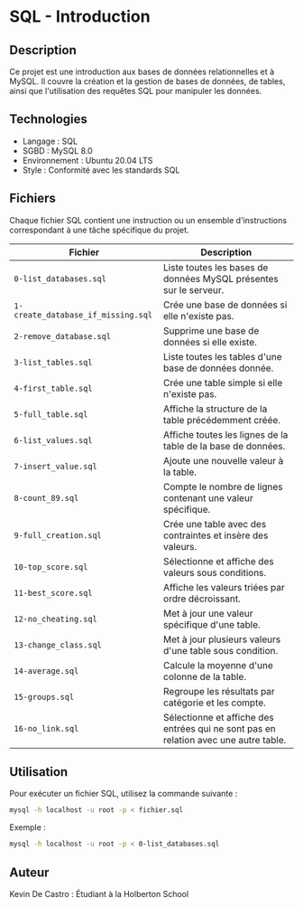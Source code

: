 # SQL - Introduction

## Description
Ce projet est une introduction aux bases de données relationnelles et à MySQL. Il couvre la création et la gestion de bases de données, de tables, ainsi que l'utilisation des requêtes SQL pour manipuler les données.

## Technologies
- Langage : SQL
- SGBD : MySQL 8.0
- Environnement : Ubuntu 20.04 LTS
- Style : Conformité avec les standards SQL

## Fichiers
Chaque fichier SQL contient une instruction ou un ensemble d'instructions correspondant à une tâche spécifique du projet.

| Fichier | Description |
|---------|------------|
| `0-list_databases.sql` | Liste toutes les bases de données MySQL présentes sur le serveur. |
| `1-create_database_if_missing.sql` | Crée une base de données si elle n'existe pas. |
| `2-remove_database.sql` | Supprime une base de données si elle existe. |
| `3-list_tables.sql` | Liste toutes les tables d'une base de données donnée. |
| `4-first_table.sql` | Crée une table simple si elle n'existe pas. |
| `5-full_table.sql` | Affiche la structure de la table précédemment créée. |
| `6-list_values.sql` | Affiche toutes les lignes de la table de la base de données. |
| `7-insert_value.sql` | Ajoute une nouvelle valeur à la table. |
| `8-count_89.sql` | Compte le nombre de lignes contenant une valeur spécifique. |
| `9-full_creation.sql` | Crée une table avec des contraintes et insère des valeurs. |
| `10-top_score.sql` | Sélectionne et affiche des valeurs sous conditions. |
| `11-best_score.sql` | Affiche les valeurs triées par ordre décroissant. |
| `12-no_cheating.sql` | Met à jour une valeur spécifique d'une table. |
| `13-change_class.sql` | Met à jour plusieurs valeurs d'une table sous condition. |
| `14-average.sql` | Calcule la moyenne d'une colonne de la table. |
| `15-groups.sql` | Regroupe les résultats par catégorie et les compte. |
| `16-no_link.sql` | Sélectionne et affiche des entrées qui ne sont pas en relation avec une autre table. |

## Utilisation
Pour exécuter un fichier SQL, utilisez la commande suivante :
```bash
mysql -h localhost -u root -p < fichier.sql
```

Exemple :
```bash
mysql -h localhost -u root -p < 0-list_databases.sql
```

## Auteur

Kevin De Castro : Étudiant à la Holberton School
